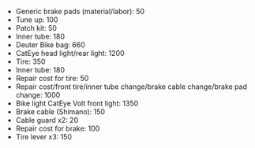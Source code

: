 - Generic brake pads (material/labor): 50
- Tune up: 100
- Patch kit: 50
- Inner tube: 180
- Deuter Bike bag: 660
- CatEye head light/rear light: 1200
- Tire: 350
- Inner tube: 180
- Repair cost for tire: 50
- Repair cost/front tire/inner tube change/brake cable change/brake pad change: 1000
- Bike light CatEye Volt front light: 1350
- Brake cable (Shimano): 150
- Cable guard x2: 20
- Repair cost for brake: 100
- Tire lever x3: 150


